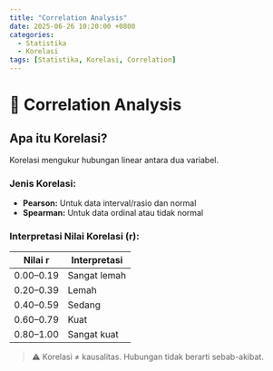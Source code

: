 ```yaml
---
title: "Correlation Analysis"
date: 2025-06-26 10:20:00 +0800
categories: 
  - Statistika
  - Korelasi
tags: [Statistika, Korelasi, Correlation]
---
```


# 🔗 Correlation Analysis

## Apa itu Korelasi?
Korelasi mengukur hubungan linear antara dua variabel.

### Jenis Korelasi:
- **Pearson:** Untuk data interval/rasio dan normal
- **Spearman:** Untuk data ordinal atau tidak normal

### Interpretasi Nilai Korelasi (r):
| Nilai r     | Interpretasi            |
|-------------|-------------------------|
| 0.00–0.19   | Sangat lemah            |
| 0.20–0.39   | Lemah                   |
| 0.40–0.59   | Sedang                  |
| 0.60–0.79   | Kuat                    |
| 0.80–1.00   | Sangat kuat             |

> ⚠️ Korelasi ≠ kausalitas. Hubungan tidak berarti sebab-akibat.
